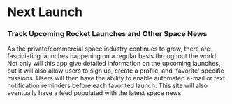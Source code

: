 # Next Launch

### Track Upcoming Rocket Launches and Other Space News

As the private/commercial space industry continues to grow, there are fasciniating launches happening on a regular basis throughout the world. Not only will this app give detailed information on the upcoming launches, but it will also allow users to sign up, create a profile, and 'favorite' specific missions.
Users will then have the ability to enable automated e-mail or text notification reminders before each favorited launch. This site will also eventually have a feed populated with the latest space news.
